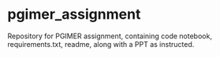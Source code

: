 # pgimer_assignment
Repository for PGIMER assignment, containing code notebook, requirements.txt, readme, along with a PPT as instructed.
